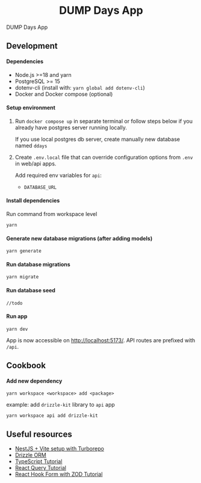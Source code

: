 <h1 align="center">DUMP Days App</h1>

DUMP Days App

## Development

#### Dependencies

- Node.js >=18 and yarn
- PostgreSQL >= 15
- dotenv-cli (install with: `yarn global add dotenv-cli`)
- Docker and Docker compose (optional)

#### Setup environment

1. Run `docker compose up` in separate terminal or follow steps below if you already have postgres server running locally. 

    If you use local postgres db server, create manually new database named `ddays` 


2. Create `.env.local` file that can override configuration options from `.env` in web/api apps.

    Add required env variables for `api`:
   - `DATABASE_URL`

#### Install dependencies

Run command from workspace level

```
yarn
```

#### Generate new database migrations (after adding models)

```
yarn generate
```

#### Run database migrations

```
yarn migrate
```

#### Run database seed

```
//todo
```

#### Run app

```
yarn dev
```

App is now accessible on <http://localhost:5173/>. API routes are prefixed with `/api`.

## Cookbook

#### Add new dependency

```
yarn workspace <workspace> add <package>
```

example: add `drizzle-kit` library to `api` app

```
yarn workspace api add drizzle-kit
```

## Useful resources

- [NestJS + Vite setup with Turborepo](https://youtu.be/nY0R7pslbCI)
- [Drizzle ORM](https://www.youtube.com/watch?v=Qo-RXkSwOtc)
- [TypeScript Tutorial](https://www.youtube.com/playlist?list=PL4cUxeGkcC9gUgr39Q_yD6v-bSyMwKPUI)
- [React Query Tutorial](https://www.youtube.com/watch?v=8K1N3fE-cDs)
- [React Hook Form with ZOD Tutorial](https://www.youtube.com/watch?v=dldjCPa9ZW4)
